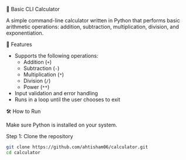 🧮 Basic CLI Calculator

A simple command-line calculator written in Python that performs basic arithmetic operations: addition, subtraction, multiplication, division, and exponentiation.

🚀 Features

- Supports the following operations:
  - Addition (`+`)
  - Subtraction (`-`)
  - Multiplication (`*`)
  - Division (`/`)
  - Power (`**`)
- Input validation and error handling
- Runs in a loop until the user chooses to exit

🛠️ How to Run

Make sure Python is installed on your system.

Step 1: Clone the repository

```bash
git clone https://github.com/ahtisham06/calculator.git
cd calculator

